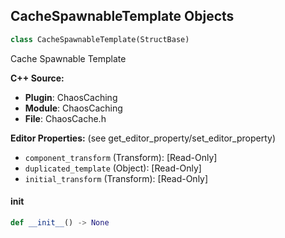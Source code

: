 ## CacheSpawnableTemplate Objects

```python
class CacheSpawnableTemplate(StructBase)
```

Cache Spawnable Template

**C++ Source:**

- **Plugin**: ChaosCaching
- **Module**: ChaosCaching
- **File**: ChaosCache.h

**Editor Properties:** (see get_editor_property/set_editor_property)

- ``component_transform`` (Transform):  [Read-Only]
- ``duplicated_template`` (Object):  [Read-Only]
- ``initial_transform`` (Transform):  [Read-Only]

<a id="unreal.CacheSpawnableTemplate.__init__"></a>

#### __init__

```python
def __init__() -> None
```

<a id="unreal.Vector3d"></a>